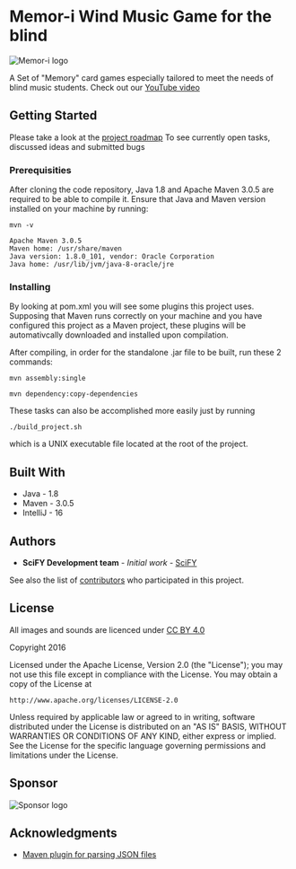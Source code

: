 
# Memor-i Wind Music Game for the blind

![Memor-i logo](https://raw.githubusercontent.com/scify/Wind-Music-Game-for-the-blind/master/src/main/resources/img/windmusicgame_large.png)

A Set of "Memory" card games especially tailored to meet the needs of blind music students.
Check out our [YouTube video](https://www.youtube.com/watch?v=M2DqT5e975w)


## Getting Started

Please take a look at the [project roadmap](http://jira.scify.org/secure/RapidBoard.jspa?rapidView=121&projectKey=WMG&view=detail&selectedIssue=WMG-3")
To see currently open tasks, discussed ideas and submitted bugs

### Prerequisities

After cloning the code repository, Java 1.8 and Apache Maven 3.0.5 are required to be able to compile it.
Ensure that Java and Maven version installed on your machine by running:
```
mvn -v

Apache Maven 3.0.5
Maven home: /usr/share/maven
Java version: 1.8.0_101, vendor: Oracle Corporation
Java home: /usr/lib/jvm/java-8-oracle/jre

```

### Installing

By looking at pom.xml you will see some plugins this project uses. 
Supposing that Maven runs correctly on your machine and you have configured this project as a Maven project, 
these plugins will be automativcally downloaded and installed upon compilation.

After compiling, in order for the standalone .jar file to be built, run these 2 commands:

```
mvn assembly:single 

mvn dependency:copy-dependencies
```

These tasks can also be accomplished more easily just by running 
```
./build_project.sh
```

which is a UNIX executable file located at the root of the project.

## Built With

* Java - 1.8
* Maven - 3.0.5
* IntelliJ - 16

## Authors

* **SciFY Development team** - *Initial work* - [SciFY](https://github.com/scify)

See also the list of [contributors](https://github.com/scify/Memor-i/graphs/contributors) who participated in this project.

## License

All images and sounds are licenced under [CC BY 4.0](https://creativecommons.org/licenses/by/4.0/)

Copyright 2016

Licensed under the Apache License, Version 2.0 (the "License");
you may not use this file except in compliance with the License.
You may obtain a copy of the License at

    http://www.apache.org/licenses/LICENSE-2.0

Unless required by applicable law or agreed to in writing, software
distributed under the License is distributed on an "AS IS" BASIS,
WITHOUT WARRANTIES OR CONDITIONS OF ANY KIND, either express or implied.
See the License for the specific language governing permissions and
limitations under the License.

## Sponsor

![Sponsor logo](https://raw.githubusercontent.com/scify/Wind-Music-Game-for-the-blind/master/src/main/resources/img/WIND_logo_blue.png)

## Acknowledgments

* [Maven plugin for parsing JSON files](https://mvnrepository.com/artifact/org.json/json)
